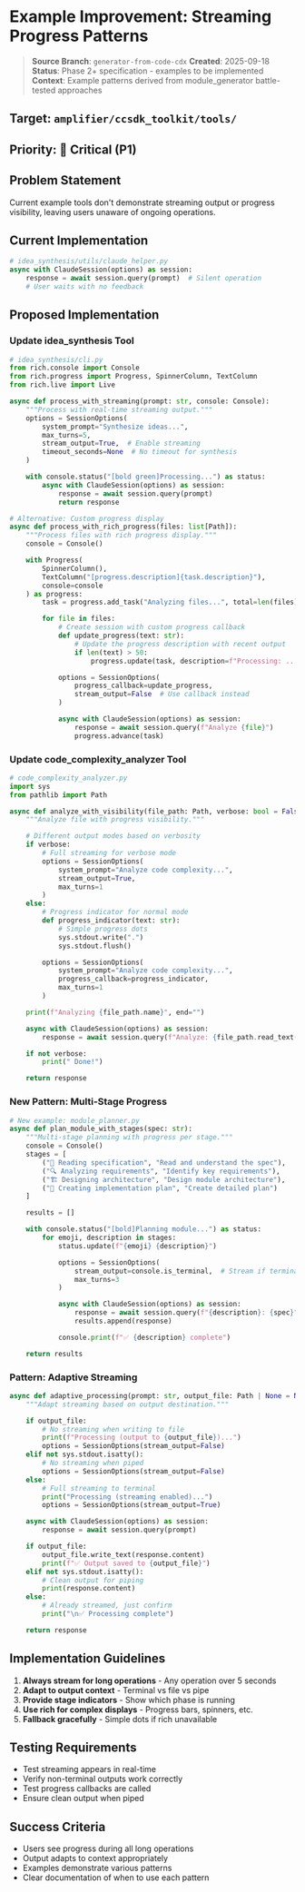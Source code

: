 # Example Improvement: Streaming Progress Patterns

> **Source Branch**: `generator-from-code-cdx`
> **Created**: 2025-09-18
> **Status**: Phase 2+ specification - examples to be implemented
> **Context**: Example patterns derived from module_generator battle-tested approaches


## Target: `amplifier/ccsdk_toolkit/tools/`

## Priority: 🔴 Critical (P1)

## Problem Statement

Current example tools don't demonstrate streaming output or progress visibility, leaving users unaware of ongoing operations.

## Current Implementation

```python
# idea_synthesis/utils/claude_helper.py
async with ClaudeSession(options) as session:
    response = await session.query(prompt)  # Silent operation
    # User waits with no feedback
```

## Proposed Implementation

### Update idea_synthesis Tool

```python
# idea_synthesis/cli.py
from rich.console import Console
from rich.progress import Progress, SpinnerColumn, TextColumn
from rich.live import Live

async def process_with_streaming(prompt: str, console: Console):
    """Process with real-time streaming output."""
    options = SessionOptions(
        system_prompt="Synthesize ideas...",
        max_turns=5,
        stream_output=True,  # Enable streaming
        timeout_seconds=None  # No timeout for synthesis
    )

    with console.status("[bold green]Processing...") as status:
        async with ClaudeSession(options) as session:
            response = await session.query(prompt)
            return response

# Alternative: Custom progress display
async def process_with_rich_progress(files: list[Path]):
    """Process files with rich progress display."""
    console = Console()

    with Progress(
        SpinnerColumn(),
        TextColumn("[progress.description]{task.description}"),
        console=console
    ) as progress:
        task = progress.add_task("Analyzing files...", total=len(files))

        for file in files:
            # Create session with custom progress callback
            def update_progress(text: str):
                # Update the progress description with recent output
                if len(text) > 50:
                    progress.update(task, description=f"Processing: ...{text[-50:]}")

            options = SessionOptions(
                progress_callback=update_progress,
                stream_output=False  # Use callback instead
            )

            async with ClaudeSession(options) as session:
                response = await session.query(f"Analyze {file}")
                progress.advance(task)
```

### Update code_complexity_analyzer Tool

```python
# code_complexity_analyzer.py
import sys
from pathlib import Path

async def analyze_with_visibility(file_path: Path, verbose: bool = False):
    """Analyze file with progress visibility."""

    # Different output modes based on verbosity
    if verbose:
        # Full streaming for verbose mode
        options = SessionOptions(
            system_prompt="Analyze code complexity...",
            stream_output=True,
            max_turns=1
        )
    else:
        # Progress indicator for normal mode
        def progress_indicator(text: str):
            # Simple progress dots
            sys.stdout.write(".")
            sys.stdout.flush()

        options = SessionOptions(
            system_prompt="Analyze code complexity...",
            progress_callback=progress_indicator,
            max_turns=1
        )

    print(f"Analyzing {file_path.name}", end="")

    async with ClaudeSession(options) as session:
        response = await session.query(f"Analyze: {file_path.read_text()}")

    if not verbose:
        print(" Done!")

    return response
```

### New Pattern: Multi-Stage Progress

```python
# New example: module_planner.py
async def plan_module_with_stages(spec: str):
    """Multi-stage planning with progress per stage."""
    console = Console()
    stages = [
        ("📖 Reading specification", "Read and understand the spec"),
        ("🔍 Analyzing requirements", "Identify key requirements"),
        ("🏗️ Designing architecture", "Design module architecture"),
        ("📝 Creating implementation plan", "Create detailed plan")
    ]

    results = []

    with console.status("[bold]Planning module...") as status:
        for emoji, description in stages:
            status.update(f"{emoji} {description}")

            options = SessionOptions(
                stream_output=console.is_terminal,  # Stream if terminal
                max_turns=3
            )

            async with ClaudeSession(options) as session:
                response = await session.query(f"{description}: {spec}")
                results.append(response)

            console.print(f"✅ {description} complete")

    return results
```

### Pattern: Adaptive Streaming

```python
async def adaptive_processing(prompt: str, output_file: Path | None = None):
    """Adapt streaming based on output destination."""

    if output_file:
        # No streaming when writing to file
        print(f"Processing (output to {output_file})...")
        options = SessionOptions(stream_output=False)
    elif not sys.stdout.isatty():
        # No streaming when piped
        options = SessionOptions(stream_output=False)
    else:
        # Full streaming to terminal
        print("Processing (streaming enabled)...")
        options = SessionOptions(stream_output=True)

    async with ClaudeSession(options) as session:
        response = await session.query(prompt)

    if output_file:
        output_file.write_text(response.content)
        print(f"✅ Output saved to {output_file}")
    elif not sys.stdout.isatty():
        # Clean output for piping
        print(response.content)
    else:
        # Already streamed, just confirm
        print("\n✅ Processing complete")

    return response
```

## Implementation Guidelines

1. **Always stream for long operations** - Any operation over 5 seconds
2. **Adapt to output context** - Terminal vs file vs pipe
3. **Provide stage indicators** - Show which phase is running
4. **Use rich for complex displays** - Progress bars, spinners, etc.
5. **Fallback gracefully** - Simple dots if rich unavailable

## Testing Requirements

- Test streaming appears in real-time
- Verify non-terminal outputs work correctly
- Test progress callbacks are called
- Ensure clean output when piped

## Success Criteria

- Users see progress during all long operations
- Output adapts to context appropriately
- Examples demonstrate various patterns
- Clear documentation of when to use each pattern